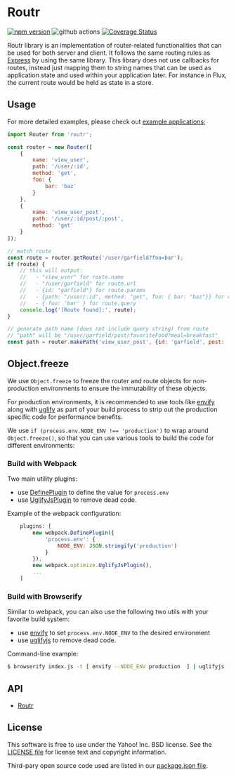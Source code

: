 # Routr 

[![npm version](https://badge.fury.io/js/routr.svg)](http://badge.fury.io/js/routr)
![github actions](https://github.com/yahoo/routr/actions/workflows/node.js.yml/badge.svg)
[![Coverage Status](https://img.shields.io/coveralls/yahoo/routr.svg)](https://coveralls.io/r/yahoo/routr?branch=master)


Routr library is an implementation of router-related functionalities that can be used for both server and client. It follows the same routing rules as [Express](http://expressjs.com/) by using the same library. This library does not use callbacks for routes, instead just mapping them to string names that can be used as application state and used within your application later. For instance in Flux, the current route would be held as state in a store.

## Usage

For more detailed examples, please check out [example applications](https://github.com/yahoo/routr/tree/master/examples);

```javascript
import Router from 'routr';

const router = new Router([
    {
        name: 'view_user',
        path: '/user/:id',
        method: 'get',
        foo: {
            bar: 'baz'
        }
    },
    {
        name: 'view_user_post',
        path: '/user/:id/post/:post',
        method: 'get'
    }
]);

// match route
const route = router.getRoute('/user/garfield?foo=bar');
if (route) {
    // this will output:
    //   - "view_user" for route.name
    //   - "/user/garfield" for route.url
    //   - {id: "garfield"} for route.params
    //   - {path: "/user/:id", method: "get", foo: { bar: "baz"}} for route.config
    //   - { foo: 'bar' } for route.query
    console.log('[Route found]:', route);
}

// generate path name (does not include query string) from route
// "path" will be "/user/garfield/post/favoriteFood?meal=breakfast"
const path = router.makePath('view_user_post', {id: 'garfield', post: 'favoriteFood'}, { meal: 'breakfast' });

```

## Object.freeze
We use `Object.freeze` to freeze the router and route objects for non-production environments to ensure the immutability of these objects.

For production environments, it is recommended to use tools like [envify](https://github.com/hughsk/envify) along with [uglify](https://github.com/mishoo/UglifyJS) as part of your build process to strip out the production specific code for performance benefits.

We use `if (process.env.NODE_ENV !== 'production')` to wrap around `Object.freeze()`, so that you can use various tools to build the code for different environments:

### Build with Webpack
Two main utility plugins:
   * use [DefinePlugin](http://webpack.github.io/docs/list-of-plugins.html#defineplugin) to define the value for `process.env`
   * use [UglifyJsPlugin](http://webpack.github.io/docs/list-of-plugins.html#uglifyjsplugin) to remove dead code.

Example of the webpack configuration:
```js
    plugins: [
        new webpack.DefinePlugin({
            'process.env': {
                NODE_ENV: JSON.stringify('production')
            }
        }),
        new webpack.optimize.UglifyJsPlugin(),
        ...
    ]
```

### Build with Browserify
Similar to webpack, you can also use the following two utils with your favorite build system:
   * use [envify](https://github.com/hughsk/envify) to set `process.env.NODE_ENV` to the desired environment
   * use [uglifyjs](https://github.com/mishoo/UglifyJS2) to remove dead code.

Command-line example:
```bash
$ browserify index.js -t [ envify --NODE_ENV production  ] | uglifyjs -c > bundle.js
```


## API

- [Routr](https://github.com/yahoo/routr/blob/master/docs/routr.md)

## License

This software is free to use under the Yahoo! Inc. BSD license.
See the [LICENSE file][] for license text and copyright information.

[LICENSE file]: https://github.com/yahoo/routr/blob/master/LICENSE.md

Third-pary open source code used are listed in our [package.json file]( https://github.com/yahoo/routr/blob/master/package.json).

